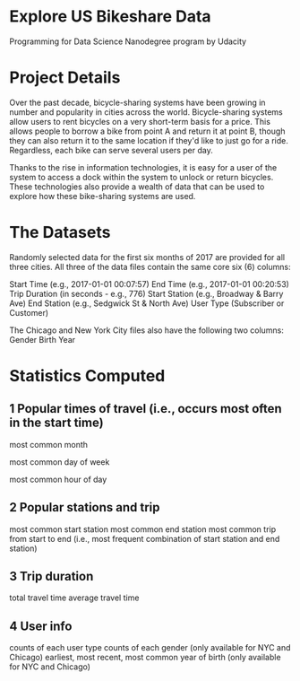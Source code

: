 # Explore US Bikeshare Data
Programming for Data Science Nanodegree program by Udacity

# Project Details
Over the past decade, bicycle-sharing systems have been growing in number and popularity in cities across the world. Bicycle-sharing systems allow users to rent bicycles on a very short-term basis for a price. This allows people to borrow a bike from point A and return it at point B, though they can also return it to the same location if they'd like to just go for a ride. Regardless, each bike can serve several users per day.

Thanks to the rise in information technologies, it is easy for a user of the system to access a dock within the system to unlock or return bicycles. These technologies also provide a wealth of data that can be used to explore how these bike-sharing systems are used.

# The Datasets
Randomly selected data for the first six months of 2017 are provided for all three cities. All three of the data files contain the same core six (6) columns:

Start Time (e.g., 2017-01-01 00:07:57)
End Time (e.g., 2017-01-01 00:20:53)
Trip Duration (in seconds - e.g., 776)
Start Station (e.g., Broadway & Barry Ave)
End Station (e.g., Sedgwick St & North Ave)
User Type (Subscriber or Customer)

The Chicago and New York City files also have the following two columns:
Gender
Birth Year

# Statistics Computed

## 1 Popular times of travel (i.e., occurs most often in the start time)
  most common month
  
  most common day of week
  
  most common hour of day

## 2 Popular stations and trip
  most common start station
  most common end station
  most common trip from start to end (i.e., most frequent combination of start station and end station)

## 3 Trip duration
  total travel time
  average travel time

## 4 User info
  counts of each user type
  counts of each gender (only available for NYC and Chicago)
  earliest, most recent, most common year of birth (only available for NYC and Chicago)
